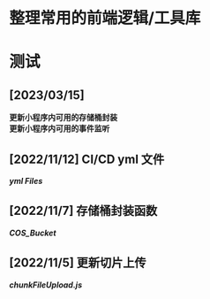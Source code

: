 # 整理常用的前端逻辑/工具库

# 测试

## [2023/03/15]

**更新小程序内可用的存储桶封装**</br>
**更新小程序内可用的事件监听**

## [2022/11/12] CI/CD yml 文件

**_yml Files_**

## [2022/11/7] 存储桶封装函数

**_COS_Bucket_**

## [2022/11/5] 更新切片上传

**_chunkFileUpload.js_**
